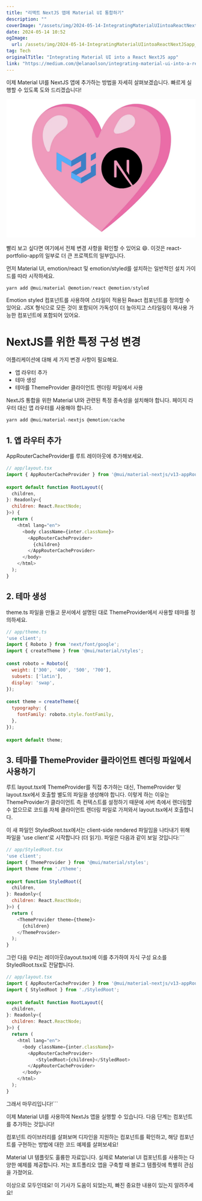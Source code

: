 ```yaml
---
title: "리액트 NextJS 앱에 Material UI 통합하기"
description: ""
coverImage: "/assets/img/2024-05-14-IntegratingMaterialUIintoaReactNextJSapp_0.png"
date: 2024-05-14 10:52
ogImage: 
  url: /assets/img/2024-05-14-IntegratingMaterialUIintoaReactNextJSapp_0.png
tag: Tech
originalTitle: "Integrating Material UI into a React NextJS app"
link: "https://medium.com/@elanaolson/integrating-material-ui-into-a-react-nextjs-app-55a95e15d767"
---
```



이제 Material UI를 NextJS 앱에 추가하는 방법을 자세히 살펴보겠습니다. 빠르게 실행할 수 있도록 도와 드리겠습니다!

![image](/assets/img/2024-05-14-IntegratingMaterialUIintoaReactNextJSapp_0.png)

빨리 보고 싶다면 여기에서 전체 변경 사항을 확인할 수 있어요 😄. 이것은 react-portfolio-app의 일부로 더 큰 프로젝트의 일부입니다.

먼저 Material UI, emotion/react 및 emotion/styled를 설치하는 일반적인 설치 가이드를 따라 시작하세요.



```js
yarn add @mui/material @emotion/react @emotion/styled
```

Emotion styled 컴포넌트를 사용하여 스타일이 적용된 React 컴포넌트를 정의할 수 있어요. JSX 형식으로 모든 것이 포함되어 가독성이 더 높아지고 스타일링이 재사용 가능한 컴포넌트에 포함되어 있어요.

# NextJS를 위한 특정 구성 변경

어플리케이션에 대해 세 가지 변경 사항이 필요해요.



- 앱 라우터 추가
- 테마 생성
- 테마를 ThemeProvider 클라이언트 렌더링 파일에서 사용

NextJS 통합을 위한 Material UI와 관련된 특정 종속성을 설치해야 합니다. 페이지 라우터 대신 앱 라우터를 사용해야 합니다.

```js
yarn add @mui/material-nextjs @emotion/cache
```

## 1. 앱 라우터 추가



AppRouterCacheProvider를 루트 레이아웃에 추가해보세요.

```js
// app/layout.tsx
import { AppRouterCacheProvider } from '@mui/material-nextjs/v13-appRouter';

export default function RootLayout({
  children,
}: Readonly<{
  children: React.ReactNode;
}>) {
  return (
    <html lang="en">
      <body className={inter.className}>
        <AppRouterCacheProvider>
          {children}
        </AppRouterCacheProvider>
      </body>
    </html>
  );
}
```

## 2. 테마 생성

theme.ts 파일을 만들고 문서에서 설명된 대로 ThemeProvider에서 사용할 테마를 정의하세요.



```js
// app/theme.ts
'use client';
import { Roboto } from 'next/font/google';
import { createTheme } from '@mui/material/styles';

const roboto = Roboto({
  weight: ['300', '400', '500', '700'],
  subsets: ['latin'],
  display: 'swap',
});

const theme = createTheme({
  typography: {
    fontFamily: roboto.style.fontFamily,
  },
});

export default theme;
```

## 3. 테마를 ThemeProvider 클라이언트 렌더링 파일에서 사용하기

루트 layout.tsx에 ThemeProvider를 직접 추가하는 대신, ThemeProvider 및 layout.tsx에서 호출할 별도의 파일을 생성해야 합니다. 이렇게 하는 이유는 ThemeProvider가 클라이언트 측 컨텍스트를 설정하기 때문에 서버 측에서 렌더링할 수 없으므로 코드를 자체 클라이언트 렌더링 파일로 가져와서 layout.tsx에서 호출합니다.

이 새 파일인 StyledRoot.tsx에서는 client-side rendered 파일임을 나타내기 위해 파일을 'use client'로 시작합니다 (더 읽기). 파일은 다음과 같이 보일 것입니다:```



```js
// app/StyledRoot.tsx
'use client';
import { ThemeProvider } from '@mui/material/styles';
import theme from './theme';

export function StyledRoot({
  children,
}: Readonly<{
  children: React.ReactNode;
}>) {
  return (
    <ThemeProvider theme={theme}>
      {children}
    </ThemeProvider>
  );
}
```

그런 다음 우리는 레이아웃(layout.tsx)에 이를 추가하여 자식 구성 요소를 StyledRoot.tsx로 전달합니다.

```js
// app/layout.tsx
import { AppRouterCacheProvider } from '@mui/material-nextjs/v13-appRouter';
import { StyledRoot } from './StyledRoot';

export default function RootLayout({
  children,
}: Readonly<{
  children: React.ReactNode;
}>) {
  return (
    <html lang="en">
      <body className={inter.className}>
        <AppRouterCacheProvider>
           <StyledRoot>{children}</StyledRoot>
        </AppRouterCacheProvider>
      </body>
    </html>
  );
}
```

그래서 마무리입니다!```



이제 Material UI를 사용하여 NextJs 앱을 실행할 수 있습니다. 다음 단계는 컴포넌트를 추가하는 것입니다!

컴포넌트 라이브러리를 살펴보며 디자인을 지원하는 컴포넌트를 확인하고, 해당 컴포넌트를 구현하는 방법에 대한 코드 예제를 살펴보세요!

Material UI 템플릿도 훌륭한 자료입니다. 실제로 Material UI 컴포넌트를 사용하는 다양한 예제를 제공합니다. 저는 포트폴리오 앱을 구축할 때 블로그 템플릿에 특별히 관심을 가졌어요.

이상으로 모두인데요! 이 기사가 도움이 되었는지, 빠진 중요한 내용이 있는지 알려주세요!